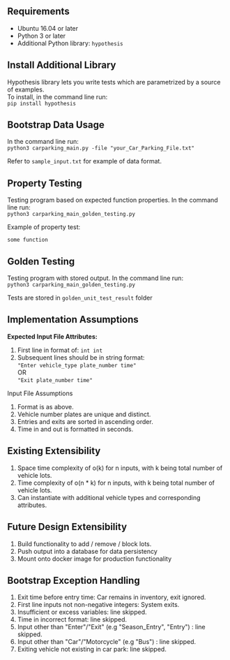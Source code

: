 ## Requirements
- Ubuntu 16.04 or later
- Python 3 or later
- Additional Python library: ```hypothesis```

## Install Additional Library
Hypothesis library lets you write tests which are parametrized by a source of examples.  
To install, in the command line run:  
```pip install hypothesis```

## Bootstrap Data Usage
In the command line run:  
```python3 carparking_main.py -file "your_Car_Parking_File.txt"```  
  
Refer to ```sample_input.txt``` for example of data format.

## Property Testing
Testing program based on expected function properties. In the command line run:  
```python3 carparking_main_golden_testing.py```  
  
Example of property test:  
  
```some function```  

## Golden Testing
Testing program with stored output. In the command line run:  
```python3 carparking_main_golden_testing.py```   
  
Tests are stored in ```golden_unit_test_result``` folder  

## Implementation Assumptions

**Expected Input File Attributes:**
1. First line in format of: ```int int```
2. Subsequent lines should be in string format:  
```"Enter vehicle_type plate_number time"```  
OR  
```"Exit plate_number time"```  

Input File Assumptions
1. Format is as above.
2. Vehicle number plates are unique and distinct.
3. Entries and exits are sorted in ascending order.
4. Time in and out is formatted in seconds.

## Existing Extensibility
1. Space time complexity of o(k) for n inputs, with k being total number of vehicle lots.
2. Time complexity of o(n * k) for n inputs, with k being total number of vehicle lots.
3. Can instantiate with additional vehicle types and corresponding attributes.

## Future Design Extensibility
1. Build functionality to add / remove / block lots.
2. Push output into a database for data persistency
3. Mount onto docker image for production functionality





## Bootstrap Exception Handling
1. Exit time before entry time: Car remains in inventory, exit ignored.
2. First line inputs not non-negative integers: System exits.
3. Insufficient or excess variables: line skipped.
4. Time in incorrect format: line skipped.
5. Input other than "Enter"/"Exit" (e.g "Season_Entry", "Entry") : line skipped.
6. Input other than "Car"/"Motorcycle" (e.g "Bus") : line skipped.
7. Exiting vehicle not existing in car park: line skipped.

